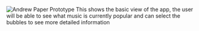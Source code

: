 ![Andrew Paper Prototype](https://raw.githubusercontent.com/SpiritRushAhri/team17/master/images/Andrew.JPG "Andrew Fancett Paper Prototype")
This shows the basic view of the app, the user will be able to see what music is currently popular and can select the bubbles to see more detailed information